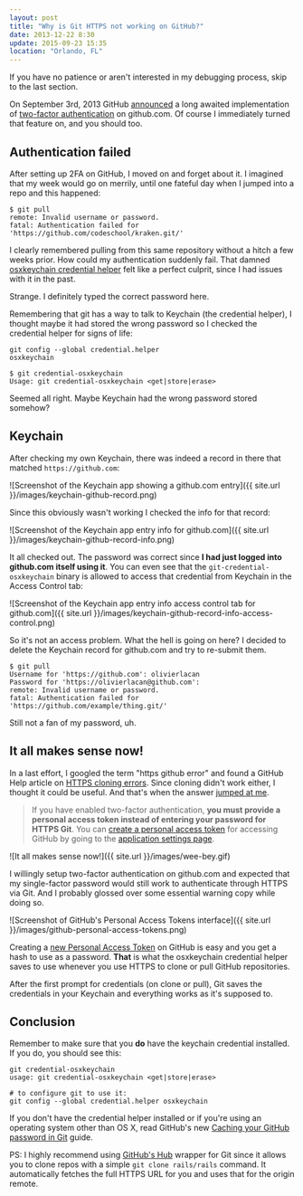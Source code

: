 ```yaml
---
layout: post
title: "Why is Git HTTPS not working on GitHub?"
date: 2013-12-22 8:30
update: 2015-09-23 15:35
location: "Orlando, FL"
---
```


If you have no patience or aren't interested in my debugging process, skip to
the last section.

On September 3rd, 2013 GitHub [announced](https://github.com/blog/1614-two-factor-authentication)
a long awaited implementation of [two-factor authentication](http://en.wikipedia.org/wiki/Two-step_verification) on github.com.
Of course I immediately turned that feature on, and you should too.

## Authentication failed

After setting up 2FA on GitHub, I moved on and forget about it. I imagined that
my week would go on merrily, until one fateful day when I jumped into a repo and
this happened:

```
$ git pull
remote: Invalid username or password.
fatal: Authentication failed for 'https://github.com/codeschool/kraken.git/'
```

I clearly remembered pulling from this same repository without a hitch a few
weeks prior. How could my authentication suddenly fail. That damned
[osxkeychain credential helper](https://help.github.com/articles/set-up-git#password-caching)
felt like a perfect culprit, since I had issues with it in the past.

Strange. I definitely typed the correct password here.

Remembering that git has a way to talk to Keychain (the credential helper),
I thought maybe it had stored the wrong password so I checked the credential
helper for signs of life:

```
git config --global credential.helper
osxkeychain

$ git credential-osxkeychain
Usage: git credential-osxkeychain <get|store|erase>
```

Seemed all right. Maybe Keychain had the wrong password stored somehow?

## Keychain

After checking my own Keychain, there was indeed a record in there that
matched `https://github.com`:

![Screenshot of the Keychain app showing a github.com entry]({{ site.url }}/images/keychain-github-record.png)

Since this obviously wasn't working I checked the info for that record:

![Screenshot of the Keychain app entry info for github.com]({{ site.url }}/images/keychain-github-record-info.png)

It all checked out. The password was correct since **I had just logged into
github.com itself using it**. You can even see that the `git-credential-osxkeychain`
binary is allowed to access that credential from Keychain in the Access Control tab:

![Screenshot of the Keychain app entry info access control tab for github.com]({{ site.url }}/images/keychain-github-record-info-access-control.png)

So it's not an access problem. What the hell is going on here?
I decided to delete the Keychain record for github.com and try to re-submit them.

```
$ git pull
Username for 'https://github.com': olivierlacan
Password for 'https://olivierlacan@github.com':
remote: Invalid username or password.
fatal: Authentication failed for 'https://github.com/example/thing.git/'
```

Still not a fan of my password, uh.

## It all makes sense now!

In a last effort, I googled the term "https github error" and found a GitHub Help
article on [HTTPS cloning errors](https://help.github.com/articles/https-cloning-errors).
Since cloning didn't work either, I thought it could be useful.
And that's when the answer [jumped at me](https://help.github.com/articles/https-cloning-errors#provide-access-token-if-2fa-enabled).

> If you have enabled two-factor authentication, **you must provide a personal
access token instead of entering your password for HTTPS Git**.
You can [create a personal access token](https://help.github.com/articles/creating-an-access-token-for-command-line-use)
for accessing GitHub by going to the [application settings page](https://github.com/settings/applications).

![It all makes sense now!]({{ site.url }}/images/wee-bey.gif)

I willingly setup two-factor authentication on github.com and
expected that my single-factor password would still work to authenticate
through HTTPS via Git. And I probably glossed over some essential warning
copy while doing so.

![Screenshot of GitHub's Personal Access Tokens interface]({{ site.url }}/images/github-personal-access-tokens.png)

Creating a [new Personal Access Token](https://github.com/settings/tokens/new)
on GitHub is easy and you get a hash to use as a password. **That** is what the
osxkeychain credential helper saves to use whenever you use HTTPS to clone or pull
GitHub repositories.

After the first prompt for credentials (on clone or pull), Git saves the credentials in
your Keychain and everything works as it's supposed to.

## Conclusion

Remember to make sure that you **do** have the keychain credential installed.
If you do, you should see this:

```
git credential-osxkeychain
usage: git credential-osxkeychain <get|store|erase>

# to configure git to use it:
git config --global credential.helper osxkeychain
```

If you don't have the credential helper installed or if you're using an operating
system other than OS X, read GitHub's new [Caching your GitHub password in Git](https://help.github.com/articles/caching-your-github-password-in-git/) guide.

PS: I highly recommend using [GitHub's Hub](https://github.com/github/hub)
wrapper for Git since it allows you to clone repos with a simple
`git clone rails/rails` command. It automatically fetches the full HTTPS URL
for you and uses that for the origin remote.
